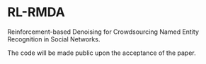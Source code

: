 # RL-RMDA
Reinforcement-based Denoising for Crowdsourcing Named Entity Recognition in Social Networks.

The code will be made public upon the acceptance of the paper.
